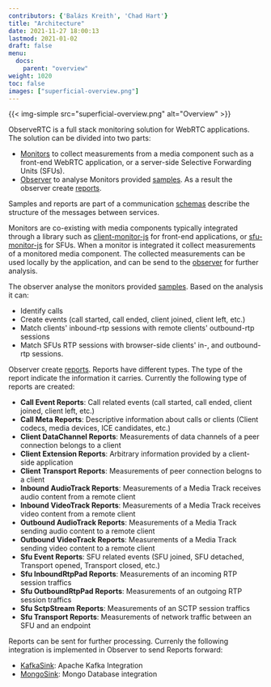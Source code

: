 ```yaml
---
contributors: {'Balázs Kreith', 'Chad Hart'}
title: "Architecture"
date: 2021-11-27 18:00:13
lastmod: 2021-01-02
draft: false
menu:
  docs:
    parent: "overview"
weight: 1020
toc: false
images: ["superficial-overview.png"]
---
```


{{< img-simple src="superficial-overview.png" alt="Overview" >}}

ObserveRTC is a full stack monitoring solution for WebRTC applications. The solution can be divided into two parts: 
 * [Monitors]() to collect measurements from a media component such as a front-end WebRTC application, or a server-side Selective Forwarding Units (SFUs).
 * [Observer]() to analyse Monitors provided [samples](/docs/overview/schemas/#samples). As a result the observer create [reports](/docs/overview/schemas/#reports). 

Samples and reports are part of a communication [schemas](/docs/overview/schemas/) describe the structure of the messages between services.

Monitors are co-existing with media components typically integrated through a library 
 such as [client-monitor-js](https://github.com/ObserveRTC/client-monitor-js) for front-end applications, or [sfu-monitor-js](https://github.com/sfu-monitor-js) for SFUs. When a monitor is integrated it collect measurements of a monitored media component. The collected measurements can be used locally by the application, 
and can be send to the [observer](https://github.com/ObserveRTC/observer) for further analysis.

The observer analyse the monitors provided [samples](/docs/overview/schemas/#samples). Based on the analysis it can:
 * Identify calls
 * Create events (call started, call ended, client joined, client left, etc.)
 * Match clients' inbound-rtp sessions with remote clients' outbound-rtp sessions
 * Match SFUs RTP sessions with browser-side clients' in-, and outbound-rtp sessions.

Observer create [reports](schemas/#reports). Reports have different types. The type of the report indicate the information it carries.
Currently the following type of reports are created:
 * **Call Event Reports**: Call related events (call started, call ended, client joined, client left, etc.)
 * **Call Meta Reports**: Descriptive information about calls or clients (Client codecs, media devices, ICE candidates, etc.)
 * **Client DataChannel Reports**: Measurements of data channels of a peer connection belongs to a client
 * **Client Extension Reports**: Arbitrary information provided by a client-side application
 * **Client Transport Reports**: Measurements of peer connection belogns to a client
 * **Inbound AudioTrack Reports**: Measurements of a Media Track receives audio content from a remote client
 * **Inbound VideoTrack Reports**: Measurements of a Media Track receives video content from a remote client
 * **Outbound AudioTrack Reports**: Measurements of a Media Track sending audio content to a remote client
 * **Outbound VideoTrack Reports**: Measurements of a Media Track sending video content to a remote client
 * **Sfu Event Reports**: SFU related events (SFU joined, SFU detached, Transport opened, Transport closed, etc.)
 * **Sfu InboundRtpPad Reports**: Measurements of an incoming RTP session traffics
 * **Sfu OutboundRtpPad Reports**:  Measurements of an outgoing RTP session traffics
 * **Sfu SctpStream Reports**: Measurements of an SCTP session traffics
 * **Sfu Transport Reports**: Measurements of network traffic between an SFU and an endpoint
 <!-- * [Sfu Meta Reports](): Descriptive information about SFUs () -->
 <!-- * [Observer Event Reports](): Observer detected events. -->

Reports can be sent for further processing. 
Currenly the following integration is implemented in Observer to send Reports forward:
 * [KafkaSink](): Apache Kafka Integration
 * [MongoSink](): Mongo Database integration